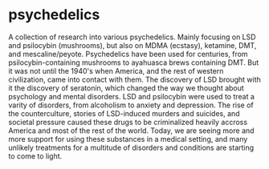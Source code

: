 # psychedelics

A collection of research into various psychedelics. Mainly focusing on LSD and psilocybin (mushrooms), but also on MDMA (ecstasy), ketamine, DMT, and mescaline/peyote. Psychedelics have been used for centuries, from psilocybin-containing mushrooms to ayahuasca brews containing DMT. But it was not until the 1940's when America, and the rest of western civilization, came into contact with them. The discovery of LSD brought with it the discovery of seratonin, which changed the way we thought about psychology and mental disorders. LSD and psilocybin were used to treat a varity of disorders, from alcoholism to anxiety and depression. The rise of the counterculture, stories of LSD-induced murders and suicides, and societal pressure caused these drugs to be criminalized heavily accross America and most of the rest of the world. Today, we are seeing more and more support for using these substances in a medical setting, and many unlikely treatments for a multitude of disorders and conditions are starting to come to light.
